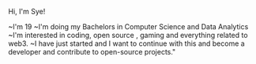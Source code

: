 Hi, I'm Sye!

~I'm 19 
~I'm doing my Bachelors in Computer Science and Data Analytics
~I'm interested in coding, open source , gaming and everything related to web3. 
~I have just started and I want to continue with this and become a developer and contribute to open-source projects."

